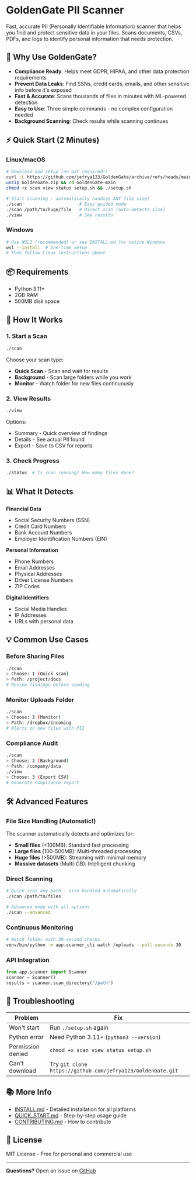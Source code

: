 # GoldenGate PII Scanner

Fast, accurate PII (Personally Identifiable Information) scanner that helps you find and protect sensitive data in your files. Scans documents, CSVs, PDFs, and logs to identify personal information that needs protection.

## 🎯 Why Use GoldenGate?

- **Compliance Ready**: Helps meet GDPR, HIPAA, and other data protection requirements
- **Prevent Data Leaks**: Find SSNs, credit cards, emails, and other sensitive info before it's exposed
- **Fast & Accurate**: Scans thousands of files in minutes with ML-powered detection
- **Easy to Use**: Three simple commands - no complex configuration needed
- **Background Scanning**: Check results while scanning continues

## ⚡ Quick Start (2 Minutes)

### Linux/macOS
```bash
# Download and setup (no git required!)
curl -L https://github.com/jefrya123/GoldenGate/archive/refs/heads/main.zip -o GoldenGate.zip
unzip GoldenGate.zip && cd GoldenGate-main
chmod +x scan view status setup.sh && ./setup.sh

# Start scanning - automatically handles ANY file size!
./scan                      # Easy guided mode
./scan /path/to/huge/file   # Direct scan (auto-detects size)
./view                      # See results
```

### Windows
```bash
# Use WSL2 (recommended) or see INSTALL.md for native Windows
wsl --install  # One-time setup
# Then follow Linux instructions above
```

## 📦 Requirements

- Python 3.11+
- 2GB RAM
- 500MB disk space

## 🚀 How It Works

### 1. Start a Scan
```bash
./scan
```
Choose your scan type:
- **Quick Scan** - Scan and wait for results
- **Background** - Scan large folders while you work
- **Monitor** - Watch folder for new files continuously

### 2. View Results
```bash
./view
```
Options:
- Summary - Quick overview of findings
- Details - See actual PII found
- Export - Save to CSV for reports

### 3. Check Progress
```bash
./status  # Is scan running? How many files done?
```

## 📊 What It Detects

**Financial Data**
- Social Security Numbers (SSN)
- Credit Card Numbers
- Bank Account Numbers
- Employer Identification Numbers (EIN)

**Personal Information**
- Phone Numbers
- Email Addresses
- Physical Addresses
- Driver License Numbers
- ZIP Codes

**Digital Identifiers**
- Social Media Handles
- IP Addresses
- URLs with personal data

## 💡 Common Use Cases

### Before Sharing Files
```bash
./scan
> Choose: 1 (Quick scan)
> Path: /project/docs
# Review findings before sending
```

### Monitor Uploads Folder
```bash
./scan
> Choose: 3 (Monitor)
> Path: /dropbox/incoming
# Alerts on new files with PII
```

### Compliance Audit
```bash
./scan
> Choose: 2 (Background)
> Path: /company/data
./view
> Choose: 3 (Export CSV)
# Generate compliance report
```

## 🛠️ Advanced Features

### File Size Handling (Automatic!)
The scanner automatically detects and optimizes for:
- **Small files** (<100MB): Standard fast processing
- **Large files** (100-500MB): Multi-threaded processing
- **Huge files** (>500MB): Streaming with minimal memory
- **Massive datasets** (Multi-GB): Intelligent chunking

### Direct Scanning
```bash
# Quick scan any path - size handled automatically
./scan /path/to/files

# Advanced mode with all options
./scan --advanced
```

### Continuous Monitoring
```bash
# Watch folder with 30-second checks
venv/bin/python -m app.scanner_cli watch /uploads --poll-seconds 30
```

### API Integration
```python
from app.scanner import Scanner
scanner = Scanner()
results = scanner.scan_directory("/path")
```

## 🔧 Troubleshooting

| Problem | Fix |
|---------|-----|
| Won't start | Run `./setup.sh` again |
| Python error | Need Python 3.11+ (`python3 --version`) |
| Permission denied | `chmod +x scan view status setup.sh` |
| Can't download | Try `git clone https://github.com/jefrya123/GoldenGate.git` |

## 📚 More Info

- [INSTALL.md](INSTALL.md) - Detailed installation for all platforms
- [QUICK_START.md](QUICK_START.md) - Step-by-step usage guide
- [CONTRIBUTING.md](CONTRIBUTING.md) - How to contribute

## 📄 License

MIT License - Free for personal and commercial use

---

**Questions?** Open an issue on [GitHub](https://github.com/jefrya123/GoldenGate/issues)